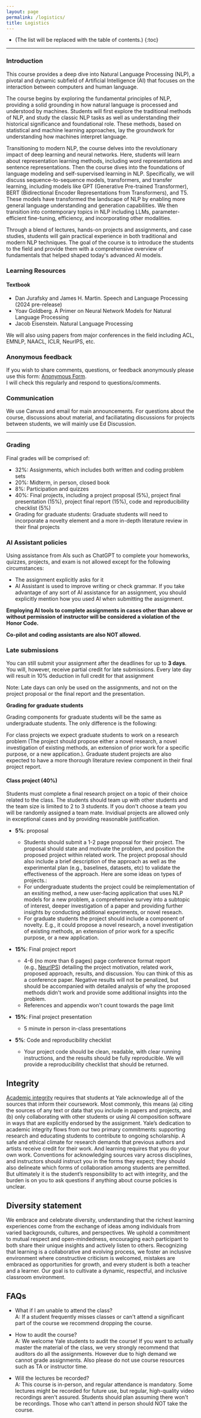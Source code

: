```yaml
---
layout: page
permalink: /logistics/
title: Logistics
---
```


* (The list will be replaced with the table of contents.)
{:toc}

***

### Introduction

This course provides a deep dive into Natural Language Processing (NLP), a pivotal and dynamic subfield of Artificial Intelligence (AI) that focuses on the interaction between computers and human language.

The course begins by exploring the fundamental principles of NLP, providing a solid grounding in how natural language is processed and understood by machines. Students will first explore the traditional methods of NLP, and study the classic NLP tasks as well as understanding their historical significance and foundational role. These methods, based on statistical and machine learning approaches, lay the groundwork for understanding how machines interpret language.

Transitioning to modern NLP, the course delves into the revolutionary impact of deep learning and neural networks. Here, students will learn about representation learning methods, including word representations and sentence representations. Then the course dives into the foundations of language modeling and self-supervised learning in NLP. Specifically, we will discuss sequence-to-sequence models, transformers, and transfer learning, including models like GPT (Generative Pre-trained Transformer), BERT (Bidirectional Encoder Representations from Transformers), and T5. These models have transformed the landscape of NLP by enabling more general language understanding and generation capabilities. We then transition into contemporary topics in NLP including LLMs, parameter-efficient fine-tuning, efficiency, and incorporating other modalities.

Through a blend of lectures, hands-on projects and assignments, and case studies, students will gain practical experience in both traditional and modern NLP techniques. The goal of the course is to introduce the students to the field and provide them with a comprehensive overview of fundamentals that helped shaped today's advanced AI models.

### Learning Resources

#### Textbook

- Dan Jurafsky and James H. Martin. Speech and Language Processing (2024 pre-release)
- Yoav Goldberg. A Primer on Neural Network Models for Natural Language Processing
- Jacob Eisenstein. Natural Language Processing

We will also using papers from major conferences in the field including ACL, EMNLP, NAACL, ICLR, NeurIPS, etc. 


### Anonymous feedback

If you wish to share comments, questions, or feedback anonymously please use this form: [Anonymous Form](https://forms.gle/KNuS32Ns69GEorrh7).  
I will check this regularly and respond to questions/comments.

### Communication

We use Canvas and email for main announcements.
For questions about the course, discussions about material, and faciliatating discussions for projects between students, we will mainly use Ed Discussion.

***

### Grading

Final grades will be comprised of:

- 32%: Assignments, which includes both written and coding problem sets
- 20%: Midterm, in person, closed book
- 8%: Participation and quizzes
- 40%: Final projects, including a project proposal (5%), project final presentation (15%), project final report (15%), code and reproducibility checklist (5%)
- Grading for graduate students: Graduate students will need to incorporate a novelty element and a more in-depth literature review in their final projects

### AI Assistant policies

Using assistance from AIs such as ChatGPT to complete your homeworks, quizzes, projects, and exam is not allowed except for the following circumstances:

- The assignment explicitly asks for it
- AI Assistant is used to improve writing or check grammar. If you take advantage of any sort of AI assistance for an assignment, you should explicitly mention how you used AI when submitting the assignment. 

**Employing AI tools to complete assignments in cases other than above or without permission of instructor will be considered a violation of the Honor Code.**

**Co-pilot and coding assistants are also NOT allowed.**

### Late submissions

You can still submit your assignment after the deadlines for up to **3 days**.
You will, however, receive partial credit for late submissions. Every late day will result in 10% deduction in full credit for that assignment

Note: Late days can only be used on the assignments, and not on the project proposal or the final report and the presentation.

**Grading for graduate students**

Grading components for graduate students will be the same as undergraduate students. The only difference is the following:

For class projects we expect graduate students to work on a research problem (The project should propose either a novel research, a novel investigation of existing methods, an extension of prior work for a specific purpose, or a new application.). Graduate student projects are also expected to have a more thorough literature review component in their final project report. 

#### Class project (**40%**)

Students must complete a final research project on a topic of their choice related to the class. The students should team up with other students and the team size is limited to 2 to 3 students.
If you don't choose a team you will be randomly assigned a team mate. Invidiual projects are allowed only in exceptional cases and by providing reasonable justification.

-   **5%**: proposal
    -   Students should submit a 1-2 page proposal for their project. The proposal should state and motivate the problem, and position the proposed project within related work. The project proposal should also include a brief description of the approach as well as the experimental plan (e.g., baselines, datasets, etc) to validate the effectiveness of the approach. Here are some ideas on types of projects.:
    -   For undergraduate students the project could be reimplementation of an exsiting method,  a new user-facing application that uses NLP models for a new problem, a comprehensive survey into a subtopic of interest, deeper investigation of a paper and providing further insights by conducting additional experiments, or novel reseach. 
    -   For graduate students the project should include a component of novelty. E.g., it could propose a novel research, a novel investigation of existing methods, an extension of prior work for a specific purpose, or a new application.

-   **15%**: Final project report
    -   4-6 (no more than 6 pages) page conference format report (e.g., [NeurIPS](https://www.overleaf.com/latex/templates/neurips-2023/vstgtvjwgdng)) detailing the project motivation, related work, proposed approach, results, and discussion. You can think of this as a conference paper. Negative results will not be penalized, but should be accompanied with detailed analysis of why the proposed methods didn't work and provide some additional insights into the problem. 
    -   References and appendix won't count towards the page limit

-   **15%**: Final project presentation
    -  5 minute in person in-class presentations

-   **5%**: Code and reproducibility checklist
    -   Your project code should be clean, readable, with clear running instructions, and the results should be fully reproducible. We will provide a reproducibility checklist that should be returned.


## Integrity

[Academic integrity](http://catalog.yale.edu/undergraduate-regulations/regulations/academic-dishonesty/) requires that students at Yale acknowledge all of the sources that inform their coursework. Most commonly, this means (a) citing the sources of any text or data that you include in papers and projects, and (b) only collaborating with other students or using AI composition software in ways that are explicitly endorsed by the assignment. Yale’s dedication to academic integrity flows from our two primary commitments: supporting research and educating students to contribute to ongoing scholarship. A safe and ethical climate for research demands that previous authors and artists receive credit for their work. And learning requires that you do your own work. Conventions for acknowledging sources vary across disciplines, and instructors should instruct you in the forms they expect; they should also delineate which forms of collaboration among students are permitted. But ultimately it is the student’s responsibility to act with integrity, and the burden is on you to ask questions if anything about course policies is unclear.

## Diversity statement
We embrace and celebrate diversity, understanding that the richest learning experiences come from the exchange of ideas among individuals from varied backgrounds, cultures, and perspectives. We uphold a commitment to mutual respect and open-mindedness, encouraging each participant to both share their unique insights and actively listen to others. Recognizing that learning is a collaborative and evolving process, we foster an inclusive environment where constructive criticism is welcomed, mistakes are embraced as opportunities for growth, and every student is both a teacher and a learner. Our goal is to cultivate a dynamic, respectful, and inclusive classroom environment. 


## FAQs

- What if I am unable to attend the class?  
A: If a student frequently misses classes or can't attend a significant part of the course we recommend dropping the course.

- How to audit the course?  
A: We welcome Yale students to audit the course! If you want to actually master the material of the class, we very strongly recommend that auditors do all the assignments. However due to high demand we cannot grade assignments. Also please do not use course resources such as TA or instructor time.


- Will the lectures be recorded?  
A: This course is in-person, and regular attendance is mandatory. Some lectures might be recorded for future use, but regular, high-quality video recordings aren't assured. Students should plan assuming there won't be recordings. Those who can't attend in person should NOT take the course. 